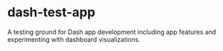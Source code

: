 # dash-test-app
A testing ground for Dash app development including app features and experimenting with dashboard visualizations.
